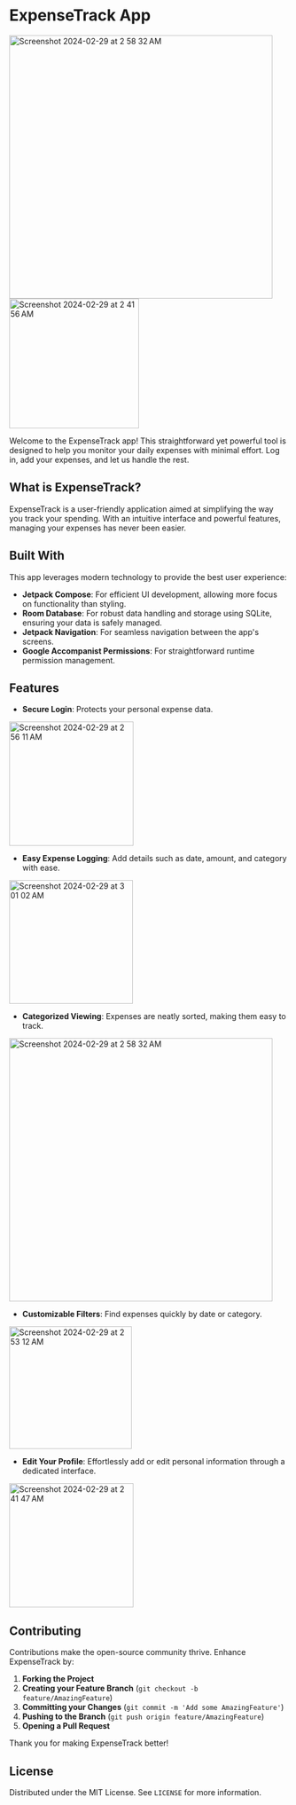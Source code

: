 # ExpenseTrack App

<img width="475" alt="Screenshot 2024-02-29 at 2 58 32 AM" src="https://github.com/mar19a/Expensetrack/assets/84360137/70b3c550-6339-49ae-a8d7-9a3eb07fe724">  <img width="234" alt="Screenshot 2024-02-29 at 2 41 56 AM" src="https://github.com/mar19a/Expensetrack/assets/84360137/01779a0c-0d58-4112-884f-516a8dc806eb">


Welcome to the ExpenseTrack app! This straightforward yet powerful tool is designed to help you monitor your daily expenses with minimal effort. Log in, add your expenses, and let us handle the rest.

## What is ExpenseTrack?

ExpenseTrack is a user-friendly application aimed at simplifying the way you track your spending. With an intuitive interface and powerful features, managing your expenses has never been easier.

## Built With

This app leverages modern technology to provide the best user experience:

- **Jetpack Compose**: For efficient UI development, allowing more focus on functionality than styling.
- **Room Database**: For robust data handling and storage using SQLite, ensuring your data is safely managed.
- **Jetpack Navigation**: For seamless navigation between the app's screens.
- **Google Accompanist Permissions**: For straightforward runtime permission management.

## Features

- **Secure Login**: Protects your personal expense data.

<img width="224" alt="Screenshot 2024-02-29 at 2 56 11 AM" src="https://github.com/mar19a/Expensetrack/assets/84360137/c9d11a83-5cd5-4994-bca6-ec93203b24df">

- **Easy Expense Logging**: Add details such as date, amount, and category with ease.

<img width="223" alt="Screenshot 2024-02-29 at 3 01 02 AM" src="https://github.com/mar19a/Expensetrack/assets/84360137/ac95a541-72de-476b-a220-7cbbfc7f2be8">

- **Categorized Viewing**: Expenses are neatly sorted, making them easy to track.

<img width="475" alt="Screenshot 2024-02-29 at 2 58 32 AM" src="https://github.com/mar19a/Expensetrack/assets/84360137/fbc9b68f-3b25-406d-8b82-b706732d1140">

- **Customizable Filters**: Find expenses quickly by date or category.

<img width="221" alt="Screenshot 2024-02-29 at 2 53 12 AM" src="https://github.com/mar19a/Expensetrack/assets/84360137/36e6f7bf-e663-49f5-b12d-285061927766">

- **Edit Your Profile**: Effortlessly add or edit personal information through a dedicated interface.

<img width="224" alt="Screenshot 2024-02-29 at 2 41 47 AM" src="https://github.com/mar19a/Expensetrack/assets/84360137/fcf1a696-9719-49b1-8c29-0945e18ed315">

## Contributing

Contributions make the open-source community thrive. Enhance ExpenseTrack by:

1. **Forking the Project**
2. **Creating your Feature Branch** (`git checkout -b feature/AmazingFeature`)
3. **Committing your Changes** (`git commit -m 'Add some AmazingFeature'`)
4. **Pushing to the Branch** (`git push origin feature/AmazingFeature`)
5. **Opening a Pull Request**

Thank you for making ExpenseTrack better!

## License

Distributed under the MIT License. See `LICENSE` for more information.
